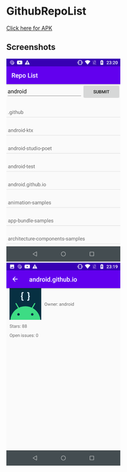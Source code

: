 # GithubRepoList

[Click here for APK](https://github.com/hasretsariyer/GithubRepoList/blob/main/apks/app-release.apk)
## Screenshots
<p>
<img src="https://github.com/hasretsariyer/GithubRepoList/blob/main/Screenshots/repoList.png?raw=true" width="300">
<img src="https://github.com/hasretsariyer/GithubRepoList/blob/main/Screenshots/repoDetail.png?raw=true" width="300">
</p>
